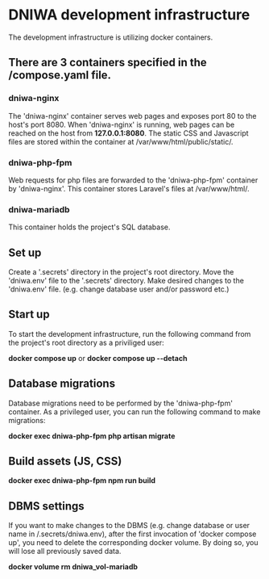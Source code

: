 # DNIWA development infrastructure
The development infrastructure is utilizing docker containers.

## There are 3 containers specified in the /compose.yaml file.

### dniwa-nginx
The 'dniwa-nginx' container serves web pages and exposes port 80 to the host's port 8080.
When 'dniwa-nginx' is running, web pages can be reached on the host from **127.0.0.1:8080**.
The static CSS and Javascript files are stored within the container at /var/www/html/public/static/.

### dniwa-php-fpm
Web requests for php files are forwarded to the 'dniwa-php-fpm' container by 'dniwa-nginx'.
This container stores Laravel's files at /var/www/html/.

### dniwa-mariadb
This container holds the project's SQL database.

## Set up
Create a '.secrets' directory in the project's root directory.
Move the 'dniwa.env' file to the '.secrets' directory.
Make desired changes to the 'dniwa.env' file. (e.g. change database user and/or password etc.)

## Start up
To start the development infrastructure, run the following command from the project's root directory as a priviliged user:

**docker compose up** or **docker compose up --detach**

## Database migrations
Database migrations need to be performed by the 'dniwa-php-fpm' container.
As a privileged user, you can run the following command to make migrations:

**docker exec dniwa-php-fpm php artisan migrate**

## Build assets (JS, CSS)

**docker exec dniwa-php-fpm npm run build**

## DBMS settings
If you want to make changes to the DBMS (e.g. change database or user name in /.secrets/dniwa.env), after the first invocation of 'docker compose up', you need to delete the corresponding docker volume. By doing so, you will lose all previously saved data.

**docker volume rm dniwa_vol-mariadb**
